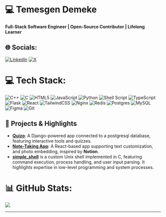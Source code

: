 # 💻 **Temesgen Demeke**  
**Full-Stack Software Engineer | Open-Source Contributor | Lifelong Learner**  



## 🌐 Socials:
[![LinkedIn](https://img.shields.io/badge/LinkedIn-%230077B5.svg?logo=linkedin&logoColor=white)](https://linkedin.com/in/temesgen-demeke) [![X](https://img.shields.io/badge/X-black.svg?logo=X&logoColor=white)](https://x.com/temesgendora) 


# 💻 Tech Stack:
![C++](https://img.shields.io/badge/c++-%2300599C.svg?style=for-the-badge&logo=c%2B%2B&logoColor=white) ![C](https://img.shields.io/badge/c-%2300599C.svg?style=for-the-badge&logo=c&logoColor=white) ![HTML5](https://img.shields.io/badge/html5-%23E34F26.svg?style=for-the-badge&logo=html5&logoColor=white) ![JavaScript](https://img.shields.io/badge/javascript-%23323330.svg?style=for-the-badge&logo=javascript&logoColor=%23F7DF1E) ![Python](https://img.shields.io/badge/python-3670A0?style=for-the-badge&logo=python&logoColor=ffdd54) ![Shell Script](https://img.shields.io/badge/shell_script-%23121011.svg?style=for-the-badge&logo=gnu-bash&logoColor=white) ![TypeScript](https://img.shields.io/badge/typescript-%23007ACC.svg?style=for-the-badge&logo=typescript&logoColor=white) ![Flask](https://img.shields.io/badge/flask-%23000.svg?style=for-the-badge&logo=flask&logoColor=white) ![React](https://img.shields.io/badge/react-%2320232a.svg?style=for-the-badge&logo=react&logoColor=%2361DAFB) ![TailwindCSS](https://img.shields.io/badge/tailwindcss-%2338B2AC.svg?style=for-the-badge&logo=tailwind-css&logoColor=white) ![Nginx](https://img.shields.io/badge/nginx-%23009639.svg?style=for-the-badge&logo=nginx&logoColor=white) ![Redis](https://img.shields.io/badge/redis-%23DD0031.svg?style=for-the-badge&logo=redis&logoColor=white) ![Postgres](https://img.shields.io/badge/postgres-%23316192.svg?style=for-the-badge&logo=postgresql&logoColor=white) ![MySQL](https://img.shields.io/badge/mysql-4479A1.svg?style=for-the-badge&logo=mysql&logoColor=white) ![Figma](https://img.shields.io/badge/figma-%23F24E1E.svg?style=for-the-badge&logo=figma&logoColor=white) ![Git](https://img.shields.io/badge/git-%23F05033.svg?style=for-the-badge&logo=git&logoColor=white)

## 🌟 **Projects & Highlights**  
- **[Quizo](https://github.com/Temesgendemeke/quizo)**: A Django-powered app connected to a postgresql database, featuring interactive tools and quizzes.  
- **[Note-Taking App](https://github.com/Temesgendemeke/notebuddy)**: A React-based app supporting  text customization, and photo embedding, inspired by **Notion**.  
- **[simple_shell](https://github.com/Temesgendemeke/simple_shell)** is a custom Unix shell implemented in C, featuring command execution, process handling, and user input parsing. It highlights expertise in low-level programming and system processes.  

# 📊 GitHub Stats:
![](https://github-readme-stats.vercel.app/api/top-langs/?username=temesgendemeke&theme=dark&hide_border=false&include_all_commits=false&count_private=false&layout=compact)
<!--- ![](https://github-readme-stats.vercel.app/api?username=temesgendemeke&theme=dark&hide_border=false&include_all_commits=false&count_private=false) ![](https://github-readme-streak-stats.herokuapp.com/?user=temesgendemeke&theme=dark&hide_border=false) -->


---


<!-- Proudly created with GPRM ( https://gprm.itsvg.in ) -->
